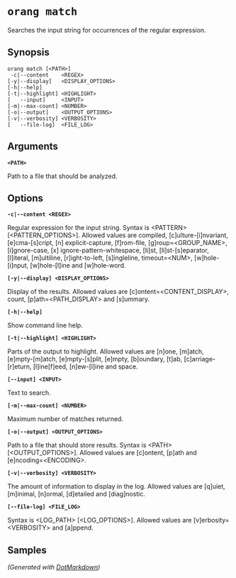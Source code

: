 ﻿# `orang match`

Searches the input string for occurrences of the regular expression\.

## Synopsis

```
orang match [<PATH>]
 -c|--content    <REGEX>
[-y|--display]   <DISPLAY_OPTIONS>
[-h|--help]
[-t|--highlight] <HIGHLIGHT>
[   --input]     <INPUT>
[-m|--max-count] <NUMBER>
[-o|--output]    <OUTPUT_OPTIONS>
[-v|--verbosity] <VERBOSITY>
[   --file-log]  <FILE_LOG>
```

## Arguments

**`<PATH>`**

Path to a file that should be analyzed\.

## Options

**`-c|--content <REGEX>`**

Regular expression for the input string\. Syntax is \<PATTERN> \[\<PATTERN\_OPTIONS>\]\. Allowed values are compiled, \[c\]ulture\-\[i\]nvariant, \[e\]cma\-\[s\]cript, \[n\] explicit\-capture, \[f\]rom\-file, \[g\]roup=\<GROUP\_NAME>, \[i\]gnore\-case, \[x\] ignore\-pattern\-whitespace, \[li\]st, \[li\]st\-\[s\]eparator, \[l\]iteral, \[m\]ultiline, \[r\]ight\-to\-left, \[s\]ingleline, timeout=\<NUM>, \[w\]hole\-\[i\]nput, \[w\]hole\-\[l\]ine and \[w\]hole\-word\.

**`[-y|--display] <DISPLAY_OPTIONS>`**

Display of the results\. Allowed values are \[c\]ontent=\<CONTENT\_DISPLAY>, count, \[p\]ath=\<PATH\_DISPLAY> and \[s\]ummary\.

**`[-h|--help]`**

Show command line help\.

**`[-t|--highlight] <HIGHLIGHT>`**

Parts of the output to highlight\. Allowed values are \[n\]one, \[m\]atch, \[e\]mpty\-\[m\]atch, \[e\]mpty\-\[s\]plit, \[e\]mpty, \[b\]oundary, \[t\]ab, \[c\]arriage\-\[r\]eturn, \[l\]ine\[f\]eed, \[n\]ew\-\[l\]ine and space\.

**`[--input] <INPUT>`**

Text to search\.

**`[-m|--max-count] <NUMBER>`**

Maximum number of matches returned\.

**`[-o|--output] <OUTPUT_OPTIONS>`**

Path to a file that should store results\. Syntax is \<PATH> \[\<OUTPUT\_OPTIONS>\]\. Allowed values are \[c\]ontent, \[p\]ath and \[e\]ncoding=\<ENCODING>\.

**`[-v|--verbosity] <VERBOSITY>`**

The amount of information to display in the log\. Allowed values are \[q\]uiet, \[m\]inimal, \[n\]ormal, \[d\]etailed and \[diag\]nostic\.

**`[--file-log] <FILE_LOG>`**

Syntax is \<LOG\_PATH> \[\<LOG\_OPTIONS>\]\. Allowed values are \[v\]erbosity=\<VERBOSITY> and \[a\]ppend\.

## Samples


*\(Generated with [DotMarkdown](http://github.com/JosefPihrt/DotMarkdown)\)*